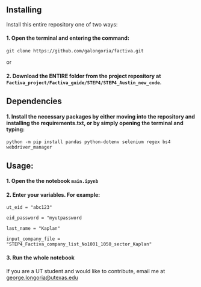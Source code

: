 ## Installing

Install this entire repository one of two ways:

#### 1. Open the terminal and entering the command:
 
```
git clone https://github.com/galongoria/factiva.git
```

or

#### 2. Download the ENTIRE folder from the project repository at `Factiva_project/Factiva_guide/STEP4/STEP4_Austin_new_code`.


## Dependencies

#### 1. Install the necessary packages by either moving into the repository and installing the requirements.txt, or by simply opening the terminal and typing:

```
python -m pip install pandas python-dotenv selenium regex bs4 webdriver_manager
```


## Usage:

#### 1. Open the the notebook `main.ipynb`

#### 2. Enter your variables. For example:

```
ut_eid = "abc123"

eid_password = "myutpassword

last_name = "Kaplan"

input_company_file = "STEP4_Factiva_company_list_No1001_1050_sector_Kaplan"

```

#### 3. Run the whole notebook

If you are a UT student and would like to contribute, email me at george.longoria@utexas.edu
